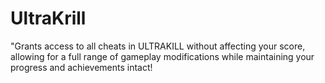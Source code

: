 # UltraKrill
"Grants access to all cheats in ULTRAKILL without affecting your score, allowing for a full range of gameplay modifications while maintaining your progress and achievements intact!
